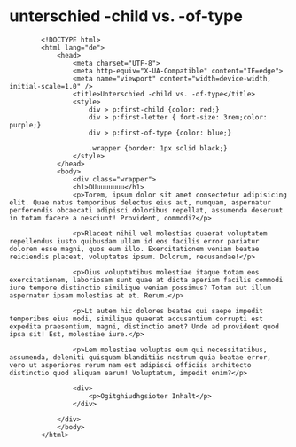 # unterschied -child vs. -of-type


			<!DOCTYPE html> 
			<html lang="de">
				<head>
					<meta charset="UTF-8">
					<meta http-equiv="X-UA-Compatible" content="IE=edge">
					<meta name="viewport" content="width=device-width, initial-scale=1.0" />
					<title>Unterschied -child vs. -of-type</title>
					<style>
						div > p:first-child {color: red;}
						div > p:first-letter { font-size: 3rem;color: purple;}
						div > p:first-of-type {color: blue;}

						.wrapper {border: 1px solid black;}
					</style>
				</head>
				<body>
					<div class="wrapper">
					<h1>DUuuuuuuu</h1>
					<p>Torem, ipsum dolor sit amet consectetur adipisicing elit. Quae natus temporibus delectus eius aut, numquam, aspernatur perferendis obcaecati adipisci doloribus repellat, assumenda deserunt in totam facere a nesciunt! Provident, commodi?</p>

					<p>Rlaceat nihil vel molestias quaerat voluptatem repellendus iusto quibusdam ullam id eos facilis error pariatur dolorem esse magni, quos eum illo. Exercitationem veniam beatae reiciendis placeat, voluptates ipsum. Dolorum, recusandae!</p>

					<p>Oius voluptatibus molestiae itaque totam eos exercitationem, laboriosam sunt quae at dicta aperiam facilis commodi iure tempore distinctio similique veniam possimus? Totam aut illum aspernatur ipsam molestias at et. Rerum.</p>

					<p>Lt autem hic dolores beatae qui saepe impedit temporibus eius modi, similique quaerat accusantium corrupti est expedita praesentium, magni, distinctio amet? Unde ad provident quod ipsa sit! Est, molestiae iure.</p>

					<p>Lem molestiae voluptas eum qui necessitatibus, assumenda, deleniti quisquam blanditiis nostrum quia beatae error, vero ut asperiores rerum nam est adipisci officiis architecto distinctio quod aliquam earum! Voluptatum, impedit enim?</p>

					<div>
						<p>Ogitghiudhgsioter Inhalt</p>
					</div>
					
				</div>
				</body>
			</html>
